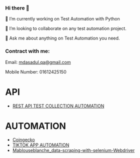 ### Hi there 👋
🔭 I’m currently working on Test Automation with Python

👯 I’m looking to collaborate on any test automation project.

💬 Ask me about anything on Test Automation you need.

### Contract with me:

Email: mdasadul.qa@gmail.com

Mobile Number: 01612425150

# API
*  <a href='https://github.com/jahangiralam-qa/postmanapitestcollection'>REST API TEST COLLECTION AUTOMATION</a>

# AUTOMATION
* <a href='https://github.com/asadulqa/Coingecko'>Coingecko</a>
* <a href='https://github.com/jahangiralam-qa/Tiktok_data-scraping-with-selenium-Webdriver'>TIKTOK APP AUTOMATION</a>
* <a href='https://github.com/asadulqa/Mablouseblanche_data-scraping-with-selenium-Webdriver'>Mablouseblanche_data-scraping-with-selenium-Webdriver</a>


<!--


Here are some ideas to get you started:

- 🔭 I’m currently working on ...
- 🌱 I’m currently learning ...
- 👯 I’m looking to collaborate on ...
- 🤔 I’m looking for help with ...
- 💬 Ask me about ...
- 📫 How to reach me: ...
- 😄 Pronouns: ...
- ⚡ Fun fact: ...
-->

